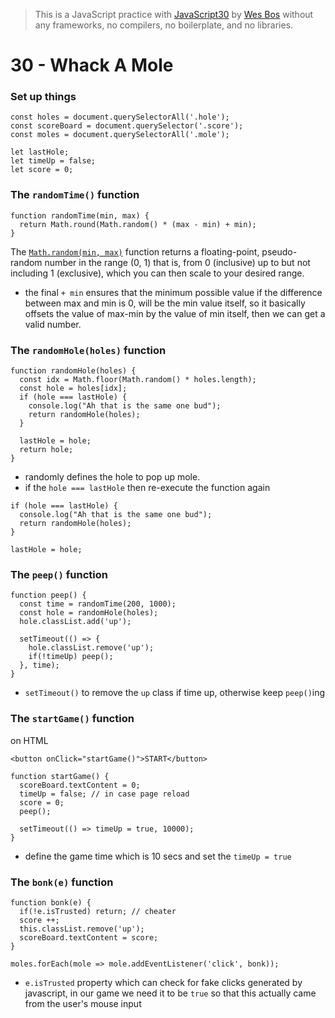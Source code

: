 > This is a JavaScript practice with [JavaScript30](https://javascript30.com/) by [Wes Bos](https://github.com/wesbos) without any frameworks, no compilers, no boilerplate, and no libraries.

# 30 - Whack A Mole



### Set up things

```
const holes = document.querySelectorAll('.hole');
const scoreBoard = document.querySelector('.score');
const moles = document.querySelectorAll('.mole');

let lastHole;
let timeUp = false;
let score = 0;
```

### The `randomTime()` function

```
function randomTime(min, max) {
  return Math.round(Math.random() * (max - min) + min);
}
```

The [`Math.random(min, max)`](https://developer.mozilla.org/en-US/docs/Web/JavaScript/Reference/Global_Objects/Math/random) function returns a floating-point, pseudo-random number in the range (0, 1) that is, from 0 (inclusive) up to but not including 1 (exclusive), which you can then scale to your desired range.

- the final `+ min` ensures that the minimum possible value if the difference between max and min is 0, will be the min value itself, so it basically offsets the value of max-min by the value of min itself, then we can get a valid number.

### The `randomHole(holes)` function

```
function randomHole(holes) {
  const idx = Math.floor(Math.random() * holes.length);
  const hole = holes[idx];
  if (hole === lastHole) {
    console.log("Ah that is the same one bud");
    return randomHole(holes);
  }

  lastHole = hole;
  return hole;
}
```

- randomly defines the hole to pop up mole.
- if the `hole === lastHole` then re-execute the function again

```
if (hole === lastHole) {
  console.log("Ah that is the same one bud");
  return randomHole(holes);
}

lastHole = hole;
```

### The `peep()` function

```
function peep() {
  const time = randomTime(200, 1000);
  const hole = randomHole(holes);
  hole.classList.add('up');

  setTimeout(() => {
    hole.classList.remove('up');
    if(!timeUp) peep();
  }, time);
}
```

- `setTimeout()` to remove the `up` class if time up, otherwise keep `peep()`ing

### The `startGame()` function

on HTML

```
<button onClick="startGame()">START</button>
```

```
function startGame() {
  scoreBoard.textContent = 0;
  timeUp = false; // in case page reload
  score = 0;
  peep();

  setTimeout(() => timeUp = true, 10000);
}
```

- define the game time which is 10 secs and set the `timeUp = true`

### The `bonk(e)` function

```
function bonk(e) {
  if(!e.isTrusted) return; // cheater
  score ++;
  this.classList.remove('up');
  scoreBoard.textContent = score;
}

moles.forEach(mole => mole.addEventListener('click', bonk));
```

- `e.isTrusted` property which can check for fake clicks generated by javascript, in our game we need it to be `true` so that this actually came from the user's mouse input

